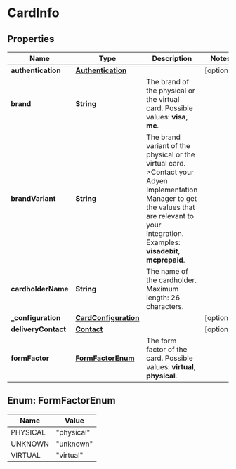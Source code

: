 

# CardInfo


## Properties

| Name | Type | Description | Notes |
|------------ | ------------- | ------------- | -------------|
|**authentication** | [**Authentication**](Authentication.md) |  |  [optional] |
|**brand** | **String** | The brand of the physical or the virtual card. Possible values: **visa**, **mc**. |  |
|**brandVariant** | **String** | The brand variant of the physical or the virtual card. &gt;Contact your Adyen Implementation Manager to get the values that are relevant to your integration. Examples: **visadebit**, **mcprepaid**. |  |
|**cardholderName** | **String** | The name of the cardholder.  Maximum length: 26 characters. |  |
|**_configuration** | [**CardConfiguration**](CardConfiguration.md) |  |  [optional] |
|**deliveryContact** | [**Contact**](Contact.md) |  |  [optional] |
|**formFactor** | [**FormFactorEnum**](#FormFactorEnum) | The form factor of the card. Possible values: **virtual**, **physical**. |  |



## Enum: FormFactorEnum

| Name | Value |
|---- | -----|
| PHYSICAL | &quot;physical&quot; |
| UNKNOWN | &quot;unknown&quot; |
| VIRTUAL | &quot;virtual&quot; |



